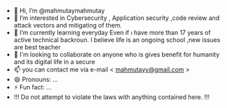 - 👋 Hi, I’m @mahmutaymahmutay
- 👀 I’m interested in Cybersecurity , Application security ,code review and attack vectors and mitigating of them.
- 🌱 I’m currently learning everyday  Even if ı have more than 17 years of active  technical backroun.  I believe life is an ongoing  school ,new issues are best teacher
- 💞️ I'm looking to collaborate on anyone who is gives benefit for humanity and its digital life in a secure
- 📫  you can contact me via e-mail  < mahmutayy@gmail.com >
- 😄 Pronouns: ...
- ⚡ Fun fact: ...
-   !!!  Do not attempt to violate the laws with anything contained here. !!!

<!---
mahmutaymahmutay/mahmutaymahmutay is a ✨ special ✨ repository because its `README.md` (this file) appears on your GitHub profile.
You can click the Preview link to take a look at your changes.
--->
